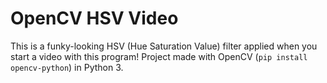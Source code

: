 # OpenCV HSV Video

This is a funky-looking HSV (Hue Saturation Value) filter applied when you start a video with this program! Project made with OpenCV (`pip install opencv-python`) in Python 3.

